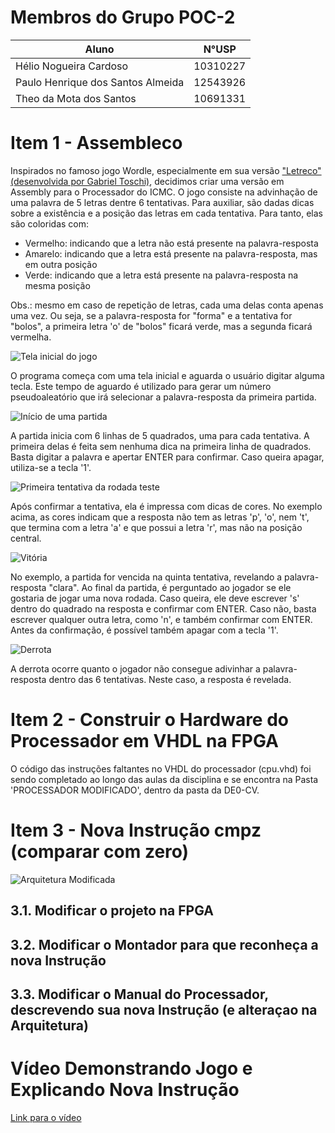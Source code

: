 # Membros do Grupo POC-2
| **Aluno**                         | **N°USP** |
|-----------------------------------|-----------|
| Hélio Nogueira Cardoso            | 10310227  |
| Paulo Henrique dos Santos Almeida | 12543926  |
| Theo da Mota dos Santos           | 10691331  |

# Item 1 - Assembleco
Inspirados no famoso jogo Wordle, especialmente em sua versão ["Letreco" (desenvolvida por Gabriel Toschi)](https://github.com/gabtoschi/letreco), decidimos criar uma versão em Assembly para o Processador do ICMC. O jogo consiste na advinhação de uma palavra de 5 letras dentre 6 tentativas. Para auxiliar, são dadas dicas sobre a existência e a posição das letras em cada tentativa. Para tanto, elas são coloridas com:
* Vermelho: indicando que a letra não está presente na palavra-resposta
* Amarelo: indicando que a letra está presente na palavra-resposta, mas em outra posição
* Verde: indicando que a letra está presente na palavra-resposta na mesma posição

Obs.: mesmo em caso de repetição de letras, cada uma delas conta apenas uma vez. Ou seja, se a palavra-resposta for "forma" e a tentativa for "bolos", a primeira letra 'o' de "bolos" ficará verde, mas a segunda ficará vermelha.

![Tela inicial do jogo](images/tela_inicial.png)

O programa começa com uma tela inicial e aguarda o usuário digitar alguma tecla. Este tempo de aguardo é utilizado para gerar um número pseudoaleatório que irá selecionar a palavra-resposta da primeira partida.

![Início de uma partida](images/1.png)

A partida inicia com 6 linhas de 5 quadrados, uma para cada tentativa. A primeira delas é feita sem nenhuma dica na primeira linha de quadrados. Basta digitar a palavra e apertar ENTER para confirmar. Caso queira apagar, utiliza-se a tecla '1'. 

![Primeira tentativa da rodada teste](images/2.png)

Após confirmar a tentativa, ela é impressa com dicas de cores. No exemplo acima, as cores indicam que a resposta não tem as letras 'p', 'o', nem 't', que termina com a letra 'a' e que possui a letra 'r', mas não na posição central.

![Vitória](images/3.png)

No exemplo, a partida for vencida na quinta tentativa, revelando a palavra-resposta "clara". Ao final da partida, é perguntado ao jogador se ele gostaria de jogar uma nova rodada. Caso queira, ele deve escrever 's' dentro do quadrado na resposta e confirmar com ENTER. Caso não, basta escrever qualquer outra letra, como 'n', e também confirmar com ENTER. Antes da confirmação, é possível também apagar com a tecla '1'.

![Derrota](images/4.png)

A derrota ocorre quanto o jogador não consegue adivinhar a palavra-resposta dentro das 6 tentativas. Neste caso, a resposta é revelada.

# Item 2 - Construir o Hardware do Processador em VHDL na FPGA
O código das instruções faltantes no VHDL do processador (cpu.vhd) foi sendo completado ao longo das aulas da disciplina e se encontra na Pasta 'PROCESSADOR MODIFICADO', dentro da pasta da DE0-CV. 

# Item 3 - Nova Instrução cmpz (comparar com zero)

![Arquitetura Modificada](images/arquitetura.png)

## 3.1. Modificar o projeto na FPGA
## 3.2. Modificar o Montador para que reconheça a nova Instrução
## 3.3. Modificar o Manual do Processador, descrevendo sua nova Instrução (e alteraçao na Arquitetura)

# Vídeo Demonstrando Jogo e Explicando Nova Instrução
[Link para o vídeo](https://youtu.be/sQ_09y4LZx0)

